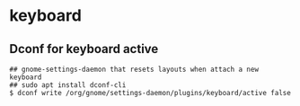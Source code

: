 keyboard
========

## Dconf for keyboard active

    ## gnome-settings-daemon that resets layouts when attach a new keyboard
    ## sudo apt install dconf-cli
    $ dconf write /org/gnome/settings-daemon/plugins/keyboard/active false

